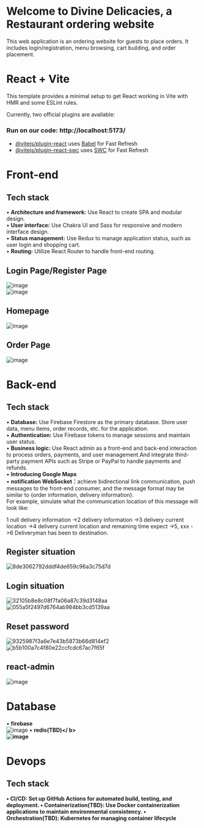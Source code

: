 # Welcome to Divine Delicacies, a Restaurant ordering website 
This web application is an ordering website for guests to place orders. It includes login/registration, menu browsing, cart building, and order placement.

# React + Vite

This template provides a minimal setup to get React working in Vite with HMR and some ESLint rules.

Currently, two official plugins are available:<br/>

### Run on our code: http://localhost:5173/

- [@vitejs/plugin-react](https://github.com/vitejs/vite-plugin-react/blob/main/packages/plugin-react/README.md) uses [Babel](https://babeljs.io/) for Fast Refresh
- [@vitejs/plugin-react-swc](https://github.com/vitejs/vite-plugin-react-swc) uses [SWC](https://swc.rs/) for Fast Refresh <br/>

# Front-end

## Tech stack
• <b>Architecture and framework:</b> Use React to create SPA and modular design.<br/>
• <b>User interface:</b> Use Chakra UI and Sass for responsive and modern interface design.<br/>
• <b>Status management:</b> Use Redux to manage application status, such as user login and shopping cart.<br/>
• <b>Routing:</b> Utilize React Router to handle front-end routing.<br/>

## Login Page/Register Page
![image](https://github.com/eTroupe5201/FoodOrderingApplication/assets/129224800/e19616c7-868a-428e-a988-39690b6523c0)
<br/>
![image](https://github.com/eTroupe5201/FoodOrderingApplication/assets/129224800/10239ad2-066e-4a82-bc6e-569f3b43bc29)

## Homepage
![image](https://github.com/eTroupe5201/FoodOrderingApplication/assets/129224800/bf41b496-81d0-4f49-a545-073f2a95a5d7)

## Order Page
![image](https://github.com/eTroupe5201/FoodOrderingApplication/assets/129224800/61eabf02-65f9-4ed4-bd6b-535e312ee8a9)

# Back-end

## Tech stack
• <b>Database:</b> Use Firebase Firestore as the primary database. Store user data, menu items, order records, etc. for the application.<br/>
• <b>Authentication:</b> Use Firebase tokens to manage sessions and maintain user status.<br/>
• <b>Business logic:</b> Use React admin as a front-end and back-end interaction to process orders, payments, and user management.And integrate third-party payment APIs such as Stripe or PayPal to handle payments and refunds.<br/>
• <b>Introducing Google Maps</b><br/>
• <b>notification WebSocket：</b>achieve bidirectional link communication, push messages to the front-end consumer, and the message format may be similar to {order information, delivery information}. <br/>For example, simulate what the communication location of this message will look like: <br/>

1 null delivery information ->2 delivery information ->3 delivery current location ->4 delivery current location and remaining time expect ->5, xxx ->6 Deliveryman has been to destination.<br/>

## Register situation
![8de3062792dddf4de659c96a3c75d7d](https://github.com/eTroupe5201/FoodOrderingApplication/assets/129224800/e9d5740f-a7f4-4711-bc1a-e7752ab0bff3)

## Login situation
![32105b8e8c08f7fa06a87c39d3148aa](https://github.com/eTroupe5201/FoodOrderingApplication/assets/129224800/4975e02b-003e-40da-b24e-7fd8af0433d7)
![055a5f2497d6764ab984bb3cd5139aa](https://github.com/eTroupe5201/FoodOrderingApplication/assets/129224800/c847b403-acd0-4ba4-8551-89c773209ac7)

## Reset password
![9325987f3a6e7e43b5873b66d814ef2](https://github.com/eTroupe5201/FoodOrderingApplication/assets/129224800/fef4b03b-8728-495e-abb1-9431e9151ecf)
![b5b100a7c4f80e22ccfcdc67ac7f65f](https://github.com/eTroupe5201/FoodOrderingApplication/assets/129224800/0e3fec86-5a87-43aa-a2d4-3ce3bcb4744d)

## react-admin
![image](https://github.com/eTroupe5201/FoodOrderingApplication/assets/129224800/f3cdab56-0f1c-442e-8bfe-766e5a9c0df7)

# Database
• <b>firebase</b> <br/>
![image](https://github.com/eTroupe5201/FoodOrderingApplication/assets/129224800/3e43dc01-9265-43a7-a2fa-86d233aefc88)
• <b>redis(TBD)</ b> <br/>
![image](https://github.com/eTroupe5201/FoodOrderingApplication/assets/129224800/00a05552-65b7-462b-8611-75ff4dd53592)

# Devops

## Tech stack
• <b>CI/CD:</b> Set up GitHub Actions for automated build, testing, and deployment.
• <b>Containerization(TBD):</b> Use Docker containerization applications to maintain environmental consistency.
• <b>Orchestration(TBD):</b> Kubernetes for managing container lifecycle 
